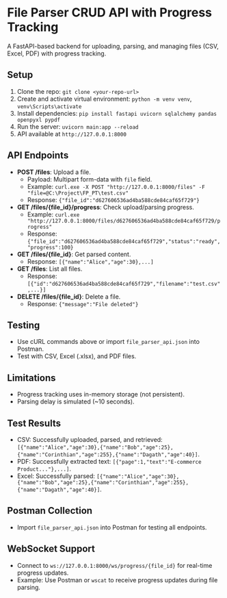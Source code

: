 # File Parser CRUD API with Progress Tracking

A FastAPI-based backend for uploading, parsing, and managing files (CSV, Excel, PDF) with progress tracking.

## Setup
1. Clone the repo: `git clone <your-repo-url>`
2. Create and activate virtual environment: `python -m venv venv`, `venv\Scripts\activate`
3. Install dependencies: `pip install fastapi uvicorn sqlalchemy pandas openpyxl pypdf`
4. Run the server: `uvicorn main:app --reload`
5. API available at `http://127.0.0.1:8000`

## API Endpoints
- **POST /files**: Upload a file.
  - Payload: Multipart form-data with `file` field.
  - Example: `curl.exe -X POST "http://127.0.0.1:8000/files" -F "file=@C:\Project\FP_PT\test.csv"`
  - Response: `{"file_id":"d627606536ad4ba588cde84caf65f729"}`
- **GET /files/{file_id}/progress**: Check upload/parsing progress.
  - Example: `curl.exe "http://127.0.0.1:8000/files/d627606536ad4ba588cde84caf65f729/progress"`
  - Response: `{"file_id":"d627606536ad4ba588cde84caf65f729","status":"ready","progress":100}`
- **GET /files/{file_id}**: Get parsed content.
  - Response: `[{"name":"Alice","age":30},...]`
- **GET /files**: List all files.
  - Response: `[{"id":"d627606536ad4ba588cde84caf65f729","filename":"test.csv",...}]`
- **DELETE /files/{file_id}**: Delete a file.
  - Response: `{"message":"File deleted"}`

## Testing
- Use cURL commands above or import `file_parser_api.json` into Postman.
- Test with CSV, Excel (.xlsx), and PDF files.

## Limitations
- Progress tracking uses in-memory storage (not persistent).
- Parsing delay is simulated (~10 seconds).

## Test Results
- CSV: Successfully uploaded, parsed, and retrieved: `[{"name":"Alice","age":30},{"name":"Bob","age":25},{"name":"Corinthian","age":255},{"name":"Dagath","age":40}]`.
- PDF: Successfully extracted text: `[{"page":1,"text":"E-commerce Product..."},...]`.
- Excel: Successfully parsed: `[{"name":"Alice","age":30},{"name":"Bob","age":25},{"name":"Corinthian","age":255},{"name":"Dagath","age":40}]`.

## Postman Collection
- Import `file_parser_api.json` into Postman for testing all endpoints.

## WebSocket Support
- Connect to `ws://127.0.0.1:8000/ws/progress/{file_id}` for real-time progress updates.
- Example: Use Postman or `wscat` to receive progress updates during file parsing.